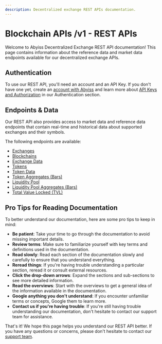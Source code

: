 ```yaml
---
description: Decentralized exchange REST APIs documentation.
---
```


# Blockchain APIs /v1 - REST APIs

Welcome to Abyiss Decentralized Exchange REST API documentation! This page contains information about the reference data and market data endpoints available for our decentralized exchange APIs.

## Authentication&#x20;

To use our REST API, you'll need an account and an API Key. If you don't have one yet, create an [account with Abyiss](https://abyiss.com/signin) and learn more about [API Keys and Authorization](../../../introduction/api-architecture/api-keys-authentication.md) in our Authentication section.

## Endpoints & Data&#x20;

Our REST API also provides access to market data and reference data endpoints that contain real-time and historical data about supported exchanges and their symbols.&#x20;

The following endpoints are available:

* [Exchanges](../../../blockchain-api/rest-apis/exchanges.md)
* [Blockchains](../../../blockchain-api/rest-apis/blockchains.md)
* [Exchange Data](../../../blockchain-api/rest-apis/exchange-data.md)
* [Tokens](../../../blockchain-api/rest-apis/tokens.md)
* [Token Data](../../../blockchain-api/rest-apis/token-data.md)
* [Token Aggregates (Bars)](../../../blockchain-api/rest-apis/token-aggregates-bars.md)
* [Liquidity Pool](../../../blockchain-api/rest-apis/pools.md)
* [Liquidity Pool Aggregates (Bars)](../../../blockchain-api/rest-apis/pool-aggregates-bars.md)
* [Total Value Locked (TVL)](broken-reference)

## Pro Tips for Reading Documentation&#x20;

To better understand our documentation, here are some pro tips to keep in mind:

* **Be patient**: Take your time to go through the documentation to avoid missing important details.
* **Review terms**: Make sure to familiarize yourself with key terms and definitions used in the documentation.
* **Read slowly**: Read each section of the documentation slowly and carefully to ensure that you understand everything.
* **Reread things**: If you're having trouble understanding a particular section, reread it or consult external resources.
* **Click the drop-down arrows**: Expand the sections and sub-sections to see more detailed information.
* **Read the overviews**: Start with the overviews to get a general idea of the information available in the documentation.
* **Google anything you don't understand**: If you encounter unfamiliar terms or concepts, Google them to learn more.
* **Contact us if you're having trouble**: If you're still having trouble understanding our documentation, don't hesitate to contact our support team for assistance.

That's it! We hope this page helps you understand our REST API better. If you have any questions or concerns, please don't hesitate to contact our [support team](https://abyiss.com/contact).
